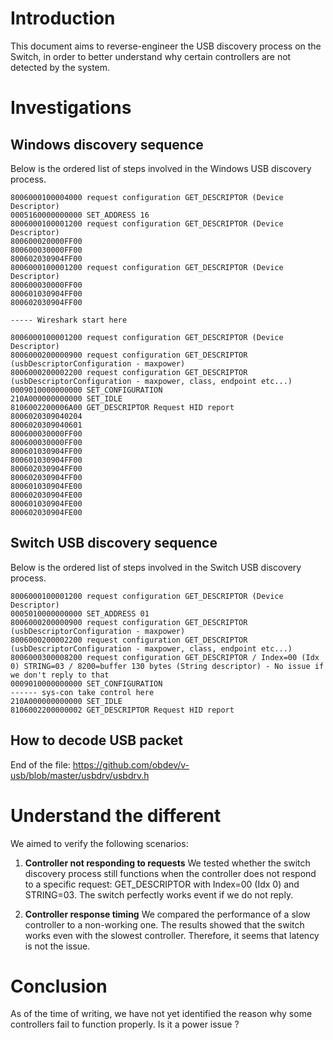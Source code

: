 # Introduction
This document aims to reverse-engineer the USB discovery process on the Switch, in order to better understand why certain controllers are not detected by the system.

# Investigations

## Windows discovery sequence
Below is the ordered list of steps involved in the Windows USB discovery process.
```
8006000100004000 request configuration GET_DESCRIPTOR (Device Descriptor)
0005160000000000 SET_ADDRESS 16
8006000100001200 request configuration GET_DESCRIPTOR (Device Descriptor)
800600020000FF00
800600030000FF00
800602030904FF00
8006000100001200 request configuration GET_DESCRIPTOR (Device Descriptor)
800600030000FF00
800601030904FF00
800602030904FF00

----- Wireshark start here

8006000100001200 request configuration GET_DESCRIPTOR (Device Descriptor)
8006000200000900 request configuration GET_DESCRIPTOR (usbDescriptorConfiguration - maxpower)
8006000200002200 request configuration GET_DESCRIPTOR (usbDescriptorConfiguration - maxpower, class, endpoint etc...)
0009010000000000 SET_CONFIGURATION
210A000000000000 SET_IDLE
8106002200006A00 GET_DESCRIPTOR Request HID report
8006020309040204
8006020309040601
800600030000FF00
800600030000FF00
800601030904FF00
800601030904FF00
800602030904FF00
800602030904FF00
800601030904FE00
800602030904FE00
800601030904FE00
800602030904FE00
```

## Switch USB discovery sequence

Below is the ordered list of steps involved in the Switch USB discovery process.

```
8006000100001200 request configuration GET_DESCRIPTOR (Device Descriptor)
0005010000000000 SET_ADDRESS 01
8006000200000900 request configuration GET_DESCRIPTOR (usbDescriptorConfiguration - maxpower)
8006000200002200 request configuration GET_DESCRIPTOR (usbDescriptorConfiguration - maxpower, class, endpoint etc...)
8006000300008200 request configuration GET_DESCRIPTOR / Index=00 (Idx 0) STRING=03 / 8200=buffer 130 bytes (String descriptor) - No issue if we don't reply to that
0009010000000000 SET_CONFIGURATION
------ sys-con take control here
210A000000000000 SET_IDLE
8106002200000002 GET_DESCRIPTOR Request HID report
```

## How to decode USB packet

End of the file: https://github.com/obdev/v-usb/blob/master/usbdrv/usbdrv.h

# Understand the different

We aimed to verify the following scenarios:

1. **Controller not responding to requests**
We tested whether the switch discovery process still functions when the controller does not respond to a specific request: GET_DESCRIPTOR with Index=00 (Idx 0) and STRING=03.
The switch perfectly works event if we do not reply.

2. **Controller response timing**
We compared the performance of a slow controller to a non-working one. The results showed that the switch works even with the slowest controller. Therefore, it seems that latency is not the issue.

# Conclusion
As of the time of writing, we have not yet identified the reason why some controllers fail to function properly.
Is it a power issue ?
